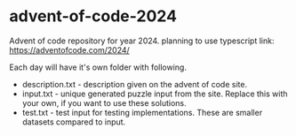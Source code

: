 # advent-of-code-2024
Advent of code repository for year 2024. planning to use typescript
link: https://adventofcode.com/2024/

Each day will have it's own folder with following.
- description.txt - description given on the advent of code site.
- input.txt - unique generated puzzle input from the site. Replace this with your own, if you want to use these solutions.
- test.txt - test input for testing implementations. These are smaller datasets compared to input.
